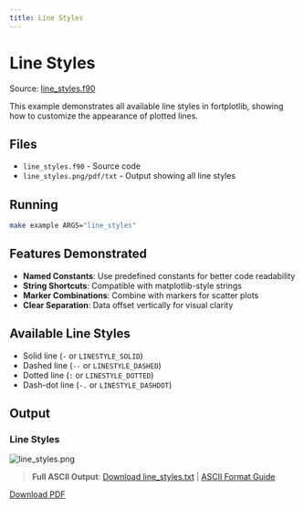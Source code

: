 ```yaml
---
title: Line Styles
---
```


# Line Styles

Source: [line_styles.f90](../../sourcefile/line_styles.f90.html)

This example demonstrates all available line styles in fortplotlib, showing how to customize the appearance of plotted lines.

## Files

- `line_styles.f90` - Source code
- `line_styles.png/pdf/txt` - Output showing all line styles

## Running

```bash
make example ARGS="line_styles"
```

## Features Demonstrated

- **Named Constants**: Use predefined constants for better code readability
- **String Shortcuts**: Compatible with matplotlib-style strings
- **Marker Combinations**: Combine with markers for scatter plots
- **Clear Separation**: Data offset vertically for visual clarity

## Available Line Styles

- Solid line (`-` or `LINESTYLE_SOLID`)
- Dashed line (`--` or `LINESTYLE_DASHED`)
- Dotted line (`:` or `LINESTYLE_DOTTED`)
- Dash-dot line (`-.` or `LINESTYLE_DASHDOT`)

## Output

### Line Styles

![line_styles.png](../../media/examples/line_styles/line_styles.png)

<!-- ASCII preview removed to keep pages concise; full ASCII linked below. -->

> **Full ASCII Output**: [Download line_styles.txt](../../media/examples/line_styles/line_styles.txt) | [ASCII Format Guide](../ascii_output_format.md)

[Download PDF](../../media/examples/line_styles/line_styles.pdf)
